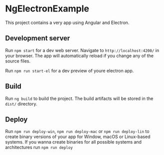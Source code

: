 # NgElectronExample

This project contains a very app using  Angular and Electron.

## Development server

Run `npm start` for a dev web server. Navigate to `http://localhost:4200/` in your browser. The app will automatically reload if you change any of the source files.

Run `npm run start-el` for a dev preview of youre electron app.

## Build

Run `ng build` to build the project. The build artifacts will be stored in the `dist/` directory.

## Deploy
Run `npm run deploy-win`, `npm run deploy-mac` or `npm run deploy-lin` to create binary versions of your app for Window, macOS or Linux-based systems.
If you wanna create binaries for all possible systems and architectures run `npm run deploy`
